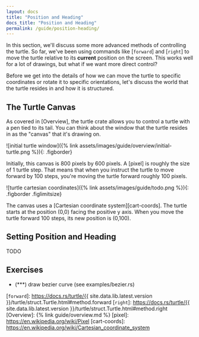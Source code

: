 ```yaml
---
layout: docs
title: "Position and Heading"
docs_title: "Position and Heading"
permalink: /guide/position-heading/
---
```


In this section, we'll discuss some more advanced methods of controlling the
turtle. So far, we've been using commands like [`forward`] and [`right`] to
move the turtle relative to its **current** position on the screen. This works
well for a lot of drawings, but what if we want more direct control?

Before we get into the details of how we can move the turtle to specific
coordinates or rotate it to specific orientations, let's discuss the world
that the turtle resides in and how it is structured.

## The Turtle Canvas

As covered in [Overview], the turtle crate allows you to control a turtle
with a pen tied to its tail. You can think about the window that the turtle
resides in as the "canvas" that it's drawing on.

![initial turtle window]({% link assets/images/guide/overview/initial-turtle.png %}){: .figborder}

Initially, this canvas is 800 pixels by 600 pixels. A [pixel] is roughly the
size of 1 turtle step. That means that when you instruct the turtle to move
forward by 100 steps, you're moving the turtle forward roughly 100 pixels.

![turtle cartesian coordinates]({% link assets/images/guide/todo.png %}){: .figborder .figlimitsize}

The canvas uses a [Cartesian coordinate system][cart-coords]. The turtle starts
at the position (0,0) facing the positive y axis. When you move the turtle
forward 100 steps, its new position is (0,100).

## Setting Position and Heading

TODO

## Exercises

- (***) draw bezier curve (see examples/bezier.rs)

[`forward`]: https://docs.rs/turtle/{{ site.data.lib.latest.version }}/turtle/struct.Turtle.html#method.forward
[`right`]: https://docs.rs/turtle/{{ site.data.lib.latest.version }}/turtle/struct.Turtle.html#method.right
[Overview]: {% link guide/overview.md %}
[pixel]: https://en.wikipedia.org/wiki/Pixel
[cart-coords]: https://en.wikipedia.org/wiki/Cartesian_coordinate_system
